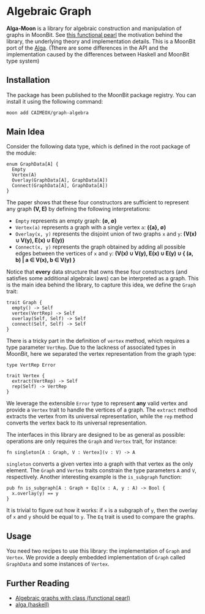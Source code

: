 # Algebraic Graph

**Alga-Moon** is a library for algebraic construction and manipulation of graphs in MoonBit. See [this functional pearl](https://dl.acm.org/doi/10.1145/3122955.3122956) the motivation behind the library, the underlying theory and implementation details. 
This is a MoonBit port of the [Alga](https://github.com/snowleopard/alga). (Tthere are some differences in the API and the implementation caused by the differences between Haskell and MoonBit type system)

## Installation

The package has been published to the MoonBit package registry. You can install it using the following command:

```bash
moon add CAIMEOX/graph-algebra 
```

## Main Idea

Consider the following data type, which is defined in the root package of the module:

```moonbit
enum GraphData[A] {
  Empty
  Vertex(A)
  Overlay(GraphData[A], GraphData[A])
  Connect(GraphData[A], GraphData[A])
}
```

The paper shows that these four constructors are sufficient to represent any graph **(V, E)** by defining the following interpretations:
- `Empty` represents an empty graph: **(∅, ∅)**
- `Vertex(a)` represents a graph with a single vertex `a`: **({a}, ∅)**
- `Overlay(x, y)` represents the disjoint union of two graphs `x` and `y`: **(V(x) ∪ V(y), E(x) ∪ E(y))**
- `Connect(x, y)` represents the graph obtained by adding all possible edges between the vertices of `x` and `y`: **(V(x) ∪ V(y), E(x) ∪ E(y) ∪ { (a, b) | a ∈ V(x), b ∈ V(y) }**

Notice that **every** data structure that owns these four constructors (and satisfies some additional algebraic laws) can be interpreted as a graph. This is the main idea behind the library, to capture this idea, we define the `Graph` trait:

```moonbit
trait Graph {
  empty() -> Self
  vertex(VertRep) -> Self
  overlay(Self, Self) -> Self
  connect(Self, Self) -> Self
}
```

There is a tricky part in the definition of `vertex` method, which requires a type parameter `VertRep`. Due to the lackness of associated types in MoonBit, here we separated the vertex representation from the graph type:

```moonbit
type VertRep Error
 
trait Vertex {
  extract(VertRep) -> Self
  rep(Self) -> VertRep
}
```

We leverage the extensible `Error` type to represent **any** valid vertex and provide a `Vertex` trait to handle the vertices of a graph. The `extract` method extracts the vertex from its universal representation, while the `rep` method converts the vertex back to its universal representation.

The interfaces in this library are designed to be as general as possible: operations are only requires the `Graph` and `Vertex` trait, for instance:

```moonbit
fn singleton[A : Graph, V : Vertex](v : V) -> A
```

`singleton` converts a given vertex into a graph with that vertex as the only element. The `Graph` and `Vertex` traits constrain the type parameters `A` and `V`, respectively. Another interesting example is the `is_subgraph` function:

```moonbit
pub fn is_subgraph[A : Graph + Eq](x : A, y : A) -> Bool {
  x.overlay(y) == y
}
```

It is trivial to figure out how it works: if `x` is a subgraph of `y`, then the overlay of `x` and `y` should be equal to `y`. The `Eq` trait is used to compare the graphs.

## Usage

You need two recipes to use this library: the implementation of `Graph` and `Vertex`. 
We provide a deeply embedded implementation of `Graph` called `GraphData` and some instances of `Vertex`.

## Further Reading
- [Algebraic graphs with class (functional pearl)](https://dl.acm.org/doi/10.1145/3122955.3122956)
- [alga (haskell)](https://github.com/snowleopard/alga)